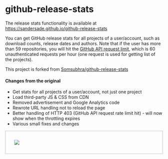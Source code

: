 # github-release-stats


The release stats functionality is available at https://sandersade.github.io/github-release-stats

You can get GitHub release stats for all projects of a user/account, such as  download counts, release dates and authors. Note that if the user has more than 59 repositories, you will hit the [GitHub API request limit](https://developer.github.com/v3/#rate-limiting), which is 60  unauthenticated requests per hour (one request is used for getting list of the projects).

This project is forked from [Somsubhra/github-release-stats](https://github.com/Somsubhra/github-release-stats)

#### Changes from the original
* Get stats for all projects of a user/account, not just one project
* Load third-party JS & CSS from CDN
* Removed advertisement and Google Analytics code
* Rewrote URL handling not to reload the page
* Better handling of HTTP 403 (GitHub API request rate limit hit) - will now show when the throttling expires
* Various small fixes and changes

<a href="https://sandersade.github.io/github-release-stats">
<div style="border:solid 1px silver; padding: 2em">
<img src="https://user-images.githubusercontent.com/18664267/39038002-eb80224a-448a-11e8-94d2-d978960141e2.png"></div></a>
